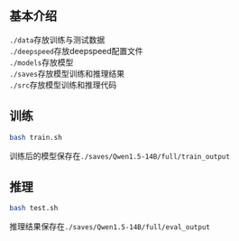 ## 基本介绍

`./data`存放训练与测试数据  
`./deepspeed`存放deepspeed配置文件  
`./models`存放模型  
`./saves`存放模型训练和推理结果  
`./src`存放模型训练和推理代码  


## 训练

```bash
bash train.sh
```
训练后的模型保存在`./saves/Qwen1.5-14B/full/train_output`


## 推理

```bash
bash test.sh
```
推理结果保存在`./saves/Qwen1.5-14B/full/eval_output`